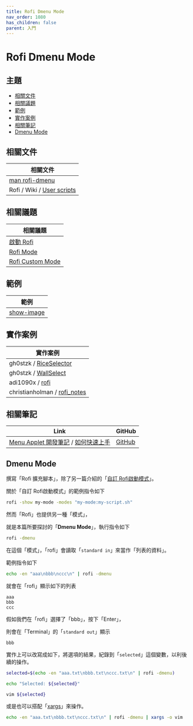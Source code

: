 ```yaml
---
title: Rofi Dmenu Mode
nav_order: 1080
has_children: false
parent: 入門
---
```



# Rofi Dmenu Mode




## 主題

* [相關文件](#相關文件)
* [相關議題](#相關議題)
* [範例](#範例)
* [實作案例](#實作案例)
* [相關筆記](#相關筆記)
* [Dmenu Mode](#dmenu-,ode)




## 相關文件

| 相關文件 |
| ------- |
| [man rofi-dmenu](https://github.com/davatorium/rofi/blob/next/doc/rofi-dmenu.5.markdown) |
| Rofi / Wiki / [User scripts](https://github.com/davatorium/rofi/wiki/User-scripts) |




## 相關議題

| 相關議題 |
| ------- |
| [啟動 Rofi](https://samwhelp.github.io/note-about-rofi/read/start/launch-rofi.html) |
| [Rofi Mode](https://samwhelp.github.io/note-about-rofi/read/start/rofi-mode.html) |
| [Rofi Custom Mode](https://samwhelp.github.io/note-about-rofi/read/start/rofi-custom-mode.html) |




## 範例

| 範例 |
| ------- |
| [show-image](https://github.com/samwhelp/note-about-rofi/tree/demo/_demo/quick-start/script/show-image/demo-start) |




## 實作案例

| 實作案例 |
| ------- |
| gh0stzk / [RiceSelector](https://github.com/gh0stzk/dotfiles/blob/master/config/bspwm/src/RiceSelector#L50-L51) |
| gh0stzk / [WallSelect](https://github.com/gh0stzk/dotfiles/blob/master/config/bspwm/src/WallSelect#L52) |
| adi1090x / [rofi](https://github.com/adi1090x/rofi) |
| christianholman / [rofi_notes](https://github.com/christianholman/rofi_notes) |




## 相關筆記

| Link | GitHub |
| ---- | ------ |
| [Menu Applet 開發筆記](https://samwhelp.github.io/note-about-menu-applet/) / [如何快速上手](https://samwhelp.github.io/note-about-menu-applet/read/start.html#%E5%A6%82%E4%BD%95%E5%BF%AB%E9%80%9F%E4%B8%8A%E6%89%8B) | [GitHub](https://github.com/samwhelp/note-about-menu-applet) |




## Dmenu Mode

撰寫「Rofi 擴充腳本」，除了另一篇介紹的「[自訂 Rofi啟動模式](https://samwhelp.github.io/note-about-rofi/read/start/rofi-custom-mode.html#%E7%AF%84%E4%BE%8B%E4%B8%80)」。

關於「自訂 Rofi啟動模式」的範例指令如下

``` sh
rofi -show my-mode -modes "my-mode:my-script.sh"
```

然而「Rofi」也提供另一種「模式」，

就是本篇所要探討的「**Dmenu Mode**」，執行指令如下

``` sh
rofi -dmenu
```

在這個「模式」，「rofi」會讀取「`standard in`」來當作「列表的資料」。

範例指令如下

``` sh
echo -en "aaa\nbbb\nccc\n" | rofi -dmenu
```

就會在「rofi」顯示如下的列表

```
aaa
bbb
ccc
```

假如我們在「rofi」選擇了「bbb」，按下「Enter」，

則會在「Terminal」的「`standard out`」顯示

```
bbb
```

實作上可以改寫成如下，將選項的結果，紀錄到「`selected`」這個變數，以利後續的操作。

``` sh
selected=$(echo -en "aaa.txt\nbbb.txt\nccc.txt\n" | rofi -dmenu)

echo "Selected: ${selected}"

vim ${selected}
```

或是也可以搭配「[xargs](https://manpages.ubuntu.com/manpages/noble/en/man1/xargs.1.html)」來操作。

``` sh
echo -en "aaa.txt\nbbb.txt\nccc.txt\n" | rofi -dmenu | xargs -o vim
```
